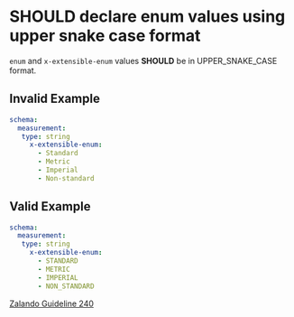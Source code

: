 # **SHOULD** declare enum values using upper snake case format

`enum` and `x-extensible-enum` values **SHOULD** be in UPPER_SNAKE_CASE format.

## Invalid Example

``` yaml
schema:
  measurement:
   type: string
     x-extensible-enum:
       - Standard
       - Metric
       - Imperial
       - Non-standard
```

## Valid Example

``` yaml
schema:
  measurement:
   type: string
     x-extensible-enum:
       - STANDARD
       - METRIC
       - IMPERIAL
       - NON_STANDARD
```

[Zalando Guideline 240](https://opensource.zalando.com/restful-api-guidelines/#240)
